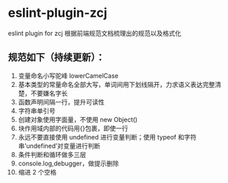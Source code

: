 # eslint-plugin-zcj

eslint plugin for zcj
根据前端规范文档梳理出的规范以及格式化

## 规范如下（持续更新）：

1. 变量命名小写驼峰 lowerCamelCase
2. 基本类型的常量命名全部大写，单词间用下划线隔开，力求语义表达完整清楚，不要嫌名字长
3. 函数声明间隔一行，提升可读性
4. 字符串单引号
5. 创建对象使用字面量，不使用 new Object()
6. 块作用域内部的代码用{}包裹，即使一行
7. 永远不要直接使用 undefined 进行变量判断；使用 typeof 和字符串’undefined’对变量进行判断
8. 条件判断和循环做多三层
9. console.log,debugger，做提示删除
10. 缩进 2 个空格
